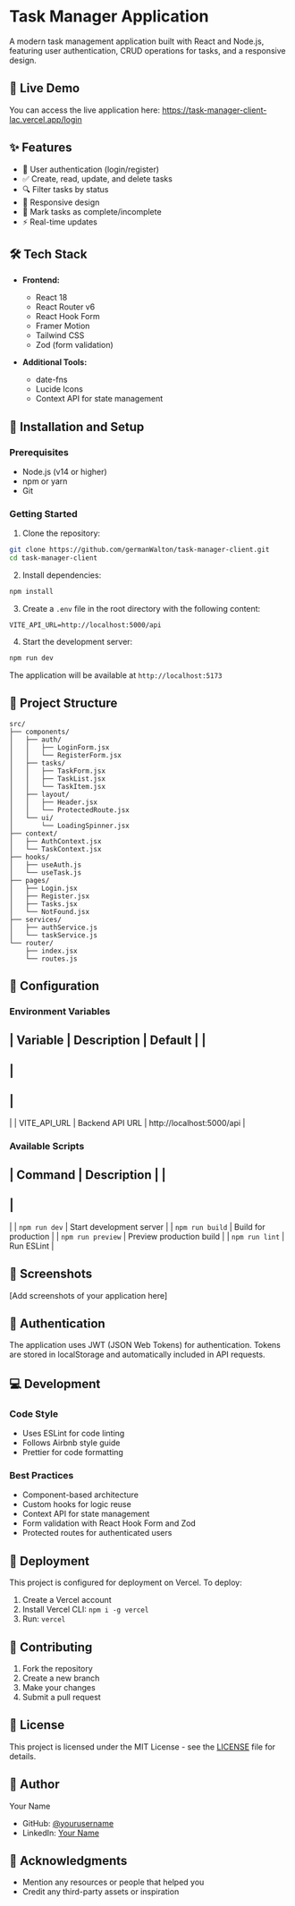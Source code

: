 # Task Manager Application

A modern task management application built with React and Node.js, featuring user authentication, CRUD operations for tasks, and a responsive design.

## 🚀 Live Demo

You can access the live application here: https://task-manager-client-lac.vercel.app/login

## ✨ Features

- 👤 User authentication (login/register)
- ✅ Create, read, update, and delete tasks
- 🔍 Filter tasks by status
- 📱 Responsive design
- 🎯 Mark tasks as complete/incomplete
- ⚡ Real-time updates

## 🛠️ Tech Stack

- **Frontend:**
  - React 18
  - React Router v6
  - React Hook Form
  - Framer Motion
  - Tailwind CSS
  - Zod (form validation)

- **Additional Tools:**
  - date-fns
  - Lucide Icons
  - Context API for state management

## 🚀 Installation and Setup

### Prerequisites

- Node.js (v14 or higher)
- npm or yarn
- Git

### Getting Started

1. Clone the repository:
```bash
git clone https://github.com/germanWalton/task-manager-client.git
cd task-manager-client
```

2. Install dependencies:
```bash
npm install
```

3. Create a `.env` file in the root directory with the following content:
```env
VITE_API_URL=http://localhost:5000/api
```

4. Start the development server:
```bash
npm run dev
```

The application will be available at `http://localhost:5173`

## 📁 Project Structure

```
src/
├── components/
│   ├── auth/
│   │   ├── LoginForm.jsx
│   │   └── RegisterForm.jsx
│   ├── tasks/
│   │   ├── TaskForm.jsx
│   │   ├── TaskList.jsx
│   │   └── TaskItem.jsx
│   ├── layout/
│   │   ├── Header.jsx
│   │   └── ProtectedRoute.jsx
│   └── ui/
│       └── LoadingSpinner.jsx
├── context/
│   ├── AuthContext.jsx
│   └── TaskContext.jsx
├── hooks/
│   ├── useAuth.js
│   └── useTask.js
├── pages/
│   ├── Login.jsx
│   ├── Register.jsx
│   ├── Tasks.jsx
│   └── NotFound.jsx
├── services/
│   ├── authService.js
│   └── taskService.js
└── router/
    ├── index.jsx
    └── routes.js
```

## 🔧 Configuration

### Environment Variables

|
 Variable 
|
 Description 
|
 Default 
|
|
----------
|
-------------
|
---------
|
|
 VITE_API_URL 
|
 Backend API URL 
|
 http://localhost:5000/api 
|

### Available Scripts

|
 Command 
|
 Description 
|
|
---------
|
-------------
|
|
`npm run dev`
|
 Start development server 
|
|
`npm run build`
|
 Build for production 
|
|
`npm run preview`
|
 Preview production build 
|
|
`npm run lint`
|
 Run ESLint 
|

## 📱 Screenshots

[Add screenshots of your application here]

## 🔐 Authentication

The application uses JWT (JSON Web Tokens) for authentication. Tokens are stored in localStorage and automatically included in API requests.

## 💻 Development

### Code Style

- Uses ESLint for code linting
- Follows Airbnb style guide
- Prettier for code formatting

### Best Practices

- Component-based architecture
- Custom hooks for logic reuse
- Context API for state management
- Form validation with React Hook Form and Zod
- Protected routes for authenticated users

## 🚀 Deployment

This project is configured for deployment on Vercel. To deploy:

1. Create a Vercel account
2. Install Vercel CLI: `npm i -g vercel`
3. Run: `vercel`

## 🤝 Contributing

1. Fork the repository
2. Create a new branch
3. Make your changes
4. Submit a pull request

## 📄 License

This project is licensed under the MIT License - see the [LICENSE](LICENSE) file for details.

## 👤 Author

Your Name
- GitHub: [@yourusername](https://github.com/yourusername)
- LinkedIn: [Your Name](https://linkedin.com/in/yourprofile)

## 🙏 Acknowledgments

- Mention any resources or people that helped you
- Credit any third-party assets or inspiration
